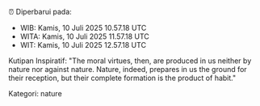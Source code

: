 ⏰ Diperbarui pada:
- WIB: Kamis, 10 Juli 2025 10.57.18 UTC
- WITA: Kamis, 10 Juli 2025 11.57.18 UTC
- WIT: Kamis, 10 Juli 2025 12.57.18 UTC

Kutipan Inspiratif:
"The moral virtues, then, are produced in us neither by nature nor against nature. Nature, indeed, prepares in us the ground for their reception, but their complete formation is the product of habit."


Kategori: nature

